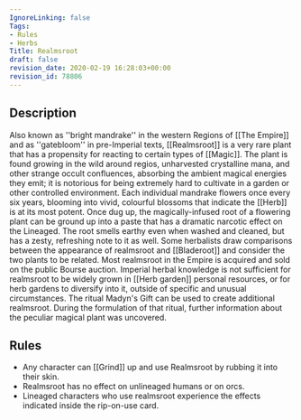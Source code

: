 ```yaml
---
IgnoreLinking: false
Tags:
- Rules
- Herbs
Title: Realmsroot
draft: false
revision_date: 2020-02-19 16:28:03+00:00
revision_id: 78806
---
```


## Description
Also known as ''bright mandrake'' in the western Regions of [[The Empire]] and as ''gatebloom'' in pre-Imperial texts, [[Realmsroot]] is a very rare plant that has a propensity for reacting to certain types of [[Magic]]. The plant is found growing in the wild around regios, unharvested crystalline mana, and other strange occult confluences, absorbing the ambient magical energies they emit; it is notorious for being extremely hard to cultivate in a garden or other controlled environment. Each individual mandrake flowers once every six years, blooming into vivid, colourful blossoms that indicate the [[Herb]] is at its most potent. Once dug up, the magically-infused root of a flowering plant can be ground up into a paste that has a dramatic narcotic effect on the Lineaged. The root smells earthy even when washed and cleaned, but has a zesty, refreshing note to it as well. Some herbalists draw comparisons between the appearance of realmsroot and [[Bladeroot]] and consider the two plants to be related.
Most realmsroot in the Empire is acquired and sold on the public Bourse auction. Imperial herbal knowledge is not sufficient for realmsroot to be widely grown in [[Herb garden]] personal resources, or for herb gardens to diversify into it, outside of specific and unusual circumstances.
The ritual Madyn's Gift can be used to create additional realmsroot. During the formulation of that ritual, further information about the peculiar magical plant was uncovered.
## Rules
* Any character can [[Grind]] up and use Realmsroot by rubbing it into their skin.
* Realmsroot has no effect on unlineaged humans or on orcs.
* Lineaged characters who use realmsroot experience the effects indicated inside the rip-on-use card.